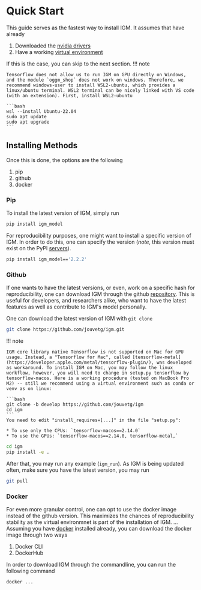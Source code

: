

# Quick Start

This guide serves as the fastest way to install IGM. It assumes that have already

1. Downloaded the [nvidia drivers](other/nvidia_drivers.md)
2. Have a working [virtual environment](other/virtual_environment.md)

If this is the case, you can skip to the next section.
!!! note

    Tensorflow does not allow us to run IGM on GPU directly on Windows, and the module `oggm_shop` does not work on windows. Therefore, we recommend windows-user to install WSL2-ubuntu, which provides a linux/ubuntu terminal. WSL2 terminal can be nicely linked with VS code (with an extension). First, install WSL2-ubuntu

    ```bash
    wsl --install Ubuntu-22.04
    sudo apt update
    sudo apt upgrade
    ```

## Installing Methods

Once this is done, the options are the following

1. pip
2. github
3. docker

<style>

.heading2 {
	color: hsl(243, 100.00%, 48.00%);
    font-weight:900;
    font-style:bold;
    font-size: 36px;
	line-height: 30px;
}

</style>


### Pip
<!-- <heading2 >Heading level 1</heading2> -->
To install the latest version of IGM, simply run

```{.bash .annotate}
pip install igm_model
```
<!-- 1. This is a code annotation -->

For reproducibility purposes, one might want to install a specific version of IGM. In order to do this, one can specify the version (*note*, this version must exist on the PyPI [servers](https://pypi.org/project/igm-model/#history)).

```{.bash .annotate}
pip install igm_model=='2.2.2'
```

### Github

If one wants to have the latest versions, or even, work on a specific hash for reproducibility, one can download IGM through the github [repository](). This is useful for developers, and researchers alike, who want to have the latest features as well as contribute to IGM's model personally.

One can download the latest version of IGM with `git clone`

```bash
git clone https://github.com/jouvetg/igm.git
```
!!! note

    IGM core library native Tensorflow is not supported on Mac for GPU usage. Instead, a "Tensorflow for Mac", called [tensorflow-metal](https://developer.apple.com/metal/tensorflow-plugin/), was developed as workaround. To install IGM on Mac, you may follow the linux workflow, however, you will need to change in setup.py tensorflow by tensorflow-macos. Here is a working procedure (tested on MacBook Pro M2) -- still we recommend using a virtual environment such as conda or venv as on linux:

    ```bash
    git clone -b develop https://github.com/jouvetg/igm
    cd igm
    ```
    You need to edit "install_requires=[...]" in the file "setup.py":

    * To use only the CPUs: `tensorflow-macos==2.14.0`
    * To use the GPUs: `tensorflow-macos==2.14.0, tensorflow-metal,`

```bash
cd igm
pip install -e .
```

After that, you may run any example (``igm_run``). As IGM is being updated often, make sure you have the latest version, you may run

```bash
git pull
```

### Docker

For even more granular control, one can opt to use the docker image instead of the github version. This maximizes the chances of reproducibility stability as the virtual environmnet is part of the installation of IGM. ... Assuming you have [docker]() installed already, you can download the docker image through two ways

1. Docker CLI
2. DockerHub

In order to download IGM through the commandline, you can run the following command

```{.bash .annotate}
docker ...
```